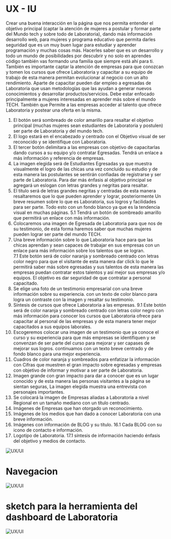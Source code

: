 # UX - IU

Crear una buena interacción en la página que nos permita entender el objetivo principal (captar la atención de mujeres a postular y formar parte del Mundo tech y sobre todo de Laboratoria), dando más información desarrollo web, para mujeres y programa educativo que permita darles seguridad que es un muy buen lugar para estudiar y aprender programación y muchas cosas más. Hacerles saber que es un desarrollo y todo un mundo de posibilidades por descubrir y no solo en aprendes código también vas formando una familia que siempre está ahí para ti.
También es importante captar la atención de empresas para que conozcan y tomen los cursos que ofrece Laboratoria y capacitar a su equipo de trabajo de esta manera permitan evolucionar al negocio con un alto rendimiento. Aparte de capacitar pueden dar empleo a egresadas de Laboratoria que usan metodologías que las ayudan a generar nuevos conocimientos y desarrollar productos/servicios.
Debe estar enfocado principalmente a mujeres interesadas en aprender más sobre el mundo TECH.
También que Permite a las empresas acceder al talento que ofrece Laboratoria y postear una oferta en la misma.
1. El botón será sombreado de color amarillo para resaltar el objetivo principal (muchas mujeres sean estudiantes de Laboratoria y postulen) ser parte de Laboratoria y del mundo tech.
2. El logo estará en el encabezado y centrado con el Objetivo visual de ser reconocido y se identifique con Laboratoria.
3. El tercer botón delimitara a las empresas con objetivo de capacitarlas dando cursos a su equipo y/o contratar Egresadas. Tendrá un enlace a más información y referencia de empresas.
4. La imagen elegida será de Estudiantes Egresadas ya que muestra visualmente el logro de las chicas una vez concluido su estudio y de esta manera las postulantes se sentirán confiadas de registrarse y ser parte de Laboratoria.
Para dar más énfasis al objetivo principal se agregará un eslogan con letras grandes y negritas para resaltar.
5. El titulo será de letras grandes negritas y centradas de esta manera resaltaremos que lo que pueden aprender y lograr, posteriormente Un breve resumen sobre lo que es Laboratoria, sus logros y facilidades para ser parte. Todo esto con un fondo blanco ya que es la tendencia visual en muchas páginas.
5.1 Tendrá un botón de sombreado amarillo que permitirá un enlace con más información.
6. Colocaremos una imagen de Egresada de Laboratoria para que nos de su testimonio, de esta forma haremos saber que muchas mujeres pueden lograr ser parte del mundo TECH.
7. Una breve información sobre lo que Laboratoria hace para que las chicas aprendan y sean capaces de trabajar en sus empresas con un enlace para más información sobre los talentos que se logran.  
7.1 Este botón será de color naranja y sombreado centrado con letras color negro para que el visitante de esta manera dar click lo que le permitirá saber más sobre egresadas y sus talentos de esta manera las empresas puedan contratar estos talentos y así mejor sus empresas y/o equipos. El objetivo es dar seguridad de que contratar a personal capacitado.
8. Se elige una foto de un testimonio empresarial con una breve información sobre su experiencia. con un texto de color blanco para logra un contraste con la imagen y resaltar su testimonio.
9. Síntesis de cursos que ofrece Laboratoria a las empresas.
9.1 Este botón será de color naranja y sombreado centrado con letras color negro con más información para conocer los cursos que Laboratoria ofrece para capacitar al personal de las empresas y de esta manera tener mejor capacitados a sus equipos laborales.
10. Escogeremos colocar una imagen de un testimonio que ya conoce el curso y su experiencia para que más empresas se identifiquen y se convenzan de ser parte del curso para mejorar y ser capases de mejorar sus logros. continuamos con un texto breve centrado y de fondo blanco para una mejor experiencia.
11. Cuadros de color naranja y sombreados para enfatizar la información con Cifras que muestren el gran impacto sobre egresadas y empresas con objetivo de informar y motivar a ser parte de Laboratoria.
12. Imagen grande con gran impacto para dar a conocer que es un lugar conocido y de esta manera las personas visitantes a la página se sientan seguras, La imagen elegida muestra una entrevista con personajes importantes.
13. Se colocará la imagen de Empresas aliadas a Laboratoria a nivel Regional en un tamaño mediano con un título centrado.
14. Imágenes de Empresas que han otorgado un reconocimiento.
15. Imágenes de los medios que han dado a conocer Laboratoria con una breve información.
16. Imágenes con información de BLOG y su título.
16.1 Cada BLOG con su icono de contacto e información.
17. Logotipo de Laboratoria.
17.1 síntesis de información haciendo énfasis del objetivo y medios de contacto.


![UX/UI](../images/imag.png)




# Navegacion


![UX/UI](../images/navegacion.png)


# sketch para la herramienta del dashboard de Laboratoria

![UX/UI](../images/laboratoria.png)
